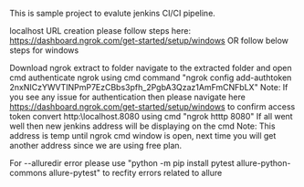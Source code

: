 This is sample project to evalute jenkins CI/CI pipeline.

localhost URL creation please follow steps here: https://dashboard.ngrok.com/get-started/setup/windows
OR follow below steps for windows

Download ngrok
extract to folder
navigate to the extracted folder and open cmd
authenticate ngrok using cmd command "ngrok config add-authtoken 2nxNICzYWVTINPmP7EzCBbs3pfh_2PgbA3Qzaz1AmFmCNFbLX" 
Note: If you see any issue for authentication then please navigate here https://dashboard.ngrok.com/get-started/setup/windows to confirm access token 
convert http:\\localhost.8080 using cmd "ngrok htttp 8080"
If all went well then new jenkins address will be displaying on the cmd
Note: This address is temp until ngrok cmd window is open, next time you will get another address since we are using free plan.

For --alluredir error please use "python -m pip install pytest allure-python-commons allure-pytest" to recfity errors related to allure

